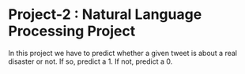 # Project-2 : Natural Language Processing Project

 In this project we have to predict whether a given tweet is about a real disaster or not. If so, predict a 1. If not, predict a 0.
